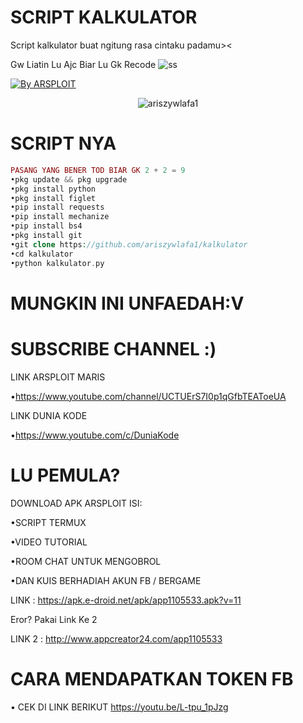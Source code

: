 # SCRIPT KALKULATOR
Script kalkulator buat ngitung rasa cintaku padamu>&lt;

Gw Liatin Lu Ajc Biar Lu Gk Recode
![ss](https://images.app.goo.gl/ZaW71QRvCYzNiZi18)
<p align="left">
<a href="#"><img title="By ARSPLOIT" src="https://img.shields.io/badge/AUTHOR:%20ARSPLOIT-green?colorA=%23ff0000&colorB=%23017e40&style=for-the-badge"></a> 
<p align="center"> <img src=https://github-readme-stats.vercel.app/api?username=ariszywlafa1&show_icons=true&theme=tokyonight alt=ariszywlafa1 /> </p>

# SCRIPT NYA
```php
PASANG YANG BENER TOD BIAR GK 2 + 2 = 9
•pkg update && pkg upgrade
•pkg install python
•pkg install figlet
•pip install requests
•pip install mechanize
•pip install bs4
•pkg install git
•git clone https://github.com/ariszywlafa1/kalkulator
•cd kalkulator
•python kalkulator.py

```
# MUNGKIN INI UNFAEDAH:V
# SUBSCRIBE CHANNEL :)
LINK ARSPLOIT MARIS

•https://www.youtube.com/channel/UCTUErS7I0p1qGfbTEAToeUA

LINK DUNIA KODE

•https://www.youtube.com/c/DuniaKode

# LU PEMULA?
DOWNLOAD APK ARSPLOIT
ISI:

•SCRIPT TERMUX

•VIDEO TUTORIAL

•ROOM CHAT UNTUK MENGOBROL

•DAN KUIS BERHADIAH AKUN FB / BERGAME

LINK : https://apk.e-droid.net/apk/app1105533.apk?v=11

Eror? Pakai Link Ke 2

LINK 2 : http://www.appcreator24.com/app1105533

# CARA MENDAPATKAN TOKEN FB
• CEK DI LINK BERIKUT https://youtu.be/L-tpu_1pJzg
